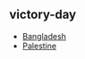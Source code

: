 ## victory-day

- [Bangladesh](https://suhag10.github.io/victory-day/bangladesh/index.html)
- [Palestine](https://suhag10.github.io/victory-day/palestine/index.html)

